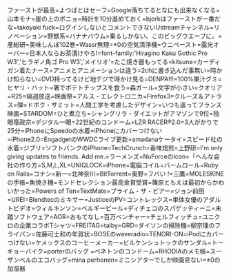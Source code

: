 ファーストが最高=よつばとはセーフ=Google落ちてるとなにも出来なくなる=山本モナ=崖の上のポニョ=時計を10分進めておく=bjorkはファーストが一番だな=takoyaki fuck=ログインしないとコメントできないUstreamチャンネル=リノベーション=野獣系=バナナバウム=乗るしかない、このビッグウエーブに。=産総研=美味しんぼ102巻=Wassr無理=±0の空気清浄機=ウニペースト=露光オーバー=日本人ならお茶漬けやろ!=font-family:'Hiragino Kaku Gothic Pro W3','ヒラギノ角ゴ Pro W3','メイリオ'=たこ焼き器もってる=kitsune=カーディガン着たナース=アニメとアニメーションは違う=2chに書き込んだ事無い=時かけ知らない=DVD持ってるけど地デジで時かけ見る=DENPA!!!=100%果汁グミ=ヒヤリ・ハット=箸でポテトチップスを食う=森ガール=文字が小さい=クオリア=R25=隔週放送=映画祭=アルス・エレクトロニカ=Firefox3=クルーズ＆アトラス=弾=ドボク・サミット=人間工学を考慮したデザイン=いつも返ってフランス映画=STARDOM=ひと煮立ち=シャングリラ・ダイエットがアマゾンで9位=独眼竜政宗=デジタル一眼=22世紀のコンドーム=LZR RACER®2.0=3人がかりで25分=iPhoneにSpeedoの水着=iPhoneにカバーつけない=iPhone2.0=EngadgetのWWDCライブ更新=amadanaケータイ=スピード社の水着=ジブリ=ソフトバンクのiPhone=TechCrunch=香味焙煎=上野研=I'm only giving updates to friends. Add me.=ラーメンズ=NuForceのIcon=「へんな会社の作り方=S,M,L,XL=UNIQLOCK=iPhone=電脳コイル=バームロール=Ruby on Rails=コナン=新一=北神奈川=BitTorrent=奥野=フバい !=三鷹=MOLESKINEの手帳=魚焼き機=モンドセレクション最高金賞受賞=篠原ともえは最初からかわいかった=Powers of Ten=TextMate=プライム・ザ・ビアー=ジョン前田=UREI=Blendtecのミキサー=JusticeのPV=コントレックス=単体女優のアダルトビデオ=ウィルキンソン=ベルギービール=ディチェコのスパゲッティーニ=未踏ソフトウェア=AOR=おもてなし=百万ベンチャー=チェルフィッチュ=ユニクロの企業コラボTシャツ=FREITAG=talby=GRD=ダイソンの掃除機=柳宗理のフライパン=佐藤可士和の年賀状=BOSEのwaveradio=TENORI-ON=iPodにカバーつけない=ケメックスのコーヒーメーカー=ビルケンシュトックのサンダル=トーキョーバイク=porterのバッグ =ベネトンのコンドーム=RHODIAのメモ帳=スーザンベルのエコバッグ=mina perhonen=ミニシアターでしか映画見ない=±0の加湿器<script>alert(1)</script>

